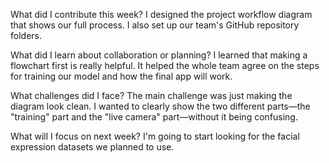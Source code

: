 What did I contribute this week? 
I designed the project workflow diagram that shows our full process. I also set up our team's GitHub repository folders.

What did I learn about collaboration or planning? 
I learned that making a flowchart first is really helpful. It helped the whole team agree on the steps for training our model and how the final app will work.

What challenges did I face? 
The main challenge was just making the diagram look clean. I wanted to clearly show the two different parts—the "training" part and the "live camera" part—without it being confusing.

What will I focus on next week? 
I'm going to start looking for the facial expression datasets we planned to use.
